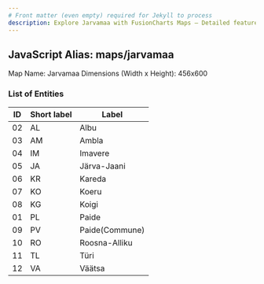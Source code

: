 ```yaml
---
# Front matter (even empty) required for Jekyll to process
description: Explore Jarvamaa with FusionCharts Maps – Detailed features for seamless integration. Try now & enhance your data visualization today! 
---
```


## JavaScript Alias: maps/jarvamaa

Map Name: Jarvamaa
Dimensions (Width x Height): 456x600





### List of Entities

ID | Short label | Label
---|---|---|
02|AL|Albu
03|AM|Ambla
04|IM|Imavere
05|JA|Järva-Jaani
06|KR|Kareda
07|KO|Koeru
08|KG|Koigi
01|PL|Paide
09|PV|Paide(Commune)
10|RO|Roosna-Alliku
11|TL|Türi
12|VA|Väätsa

